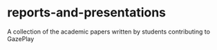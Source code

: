 # reports-and-presentations
A collection of the academic papers written by students contributing to GazePlay
